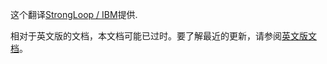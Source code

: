 <p>这个翻译<a href="http://strongloop.com">StrongLoop / IBM</a>提供.</p>

相对于英文版的文档，本文档可能已过时。要了解最近的更新，请参阅<a href="/">英文版文档</a>。
